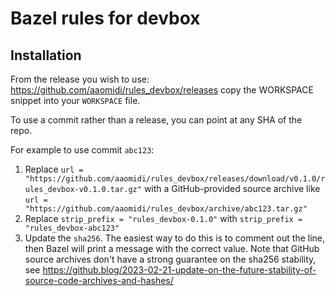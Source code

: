 # Bazel rules for devbox

## Installation

From the release you wish to use:
<https://github.com/aaomidi/rules_devbox/releases>
copy the WORKSPACE snippet into your `WORKSPACE` file.

To use a commit rather than a release, you can point at any SHA of the repo.

For example to use commit `abc123`:

1. Replace `url = "https://github.com/aaomidi/rules_devbox/releases/download/v0.1.0/rules_devbox-v0.1.0.tar.gz"` with a GitHub-provided source archive like `url = "https://github.com/aaomidi/rules_devbox/archive/abc123.tar.gz"`
1. Replace `strip_prefix = "rules_devbox-0.1.0"` with `strip_prefix = "rules_devbox-abc123"`
1. Update the `sha256`. The easiest way to do this is to comment out the line, then Bazel will
   print a message with the correct value. Note that GitHub source archives don't have a strong
   guarantee on the sha256 stability, see
   <https://github.blog/2023-02-21-update-on-the-future-stability-of-source-code-archives-and-hashes/>
